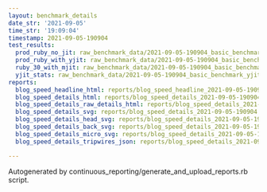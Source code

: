 ```yaml
---
layout: benchmark_details
date_str: '2021-09-05'
time_str: '19:09:04'
timestamp: 2021-09-05-190904
test_results:
  prod_ruby_no_jit: raw_benchmark_data/2021-09-05-190904_basic_benchmark_prod_ruby_no_jit.json
  prod_ruby_with_yjit: raw_benchmark_data/2021-09-05-190904_basic_benchmark_prod_ruby_with_yjit.json
  ruby_30_with_mjit: raw_benchmark_data/2021-09-05-190904_basic_benchmark_ruby_30_with_mjit.json
  yjit_stats: raw_benchmark_data/2021-09-05-190904_basic_benchmark_yjit_stats.json
reports:
  blog_speed_headline_html: reports/blog_speed_headline_2021-09-05-190904.html
  blog_speed_details_html: reports/blog_speed_details_2021-09-05-190904.html
  blog_speed_details_raw_details_html: reports/blog_speed_details_2021-09-05-190904.raw_details.html
  blog_speed_details_svg: reports/blog_speed_details_2021-09-05-190904.svg
  blog_speed_details_head_svg: reports/blog_speed_details_2021-09-05-190904.head.svg
  blog_speed_details_back_svg: reports/blog_speed_details_2021-09-05-190904.back.svg
  blog_speed_details_micro_svg: reports/blog_speed_details_2021-09-05-190904.micro.svg
  blog_speed_details_tripwires_json: reports/blog_speed_details_2021-09-05-190904.tripwires.json

---
```

Autogenerated by continuous_reporting/generate_and_upload_reports.rb script.
